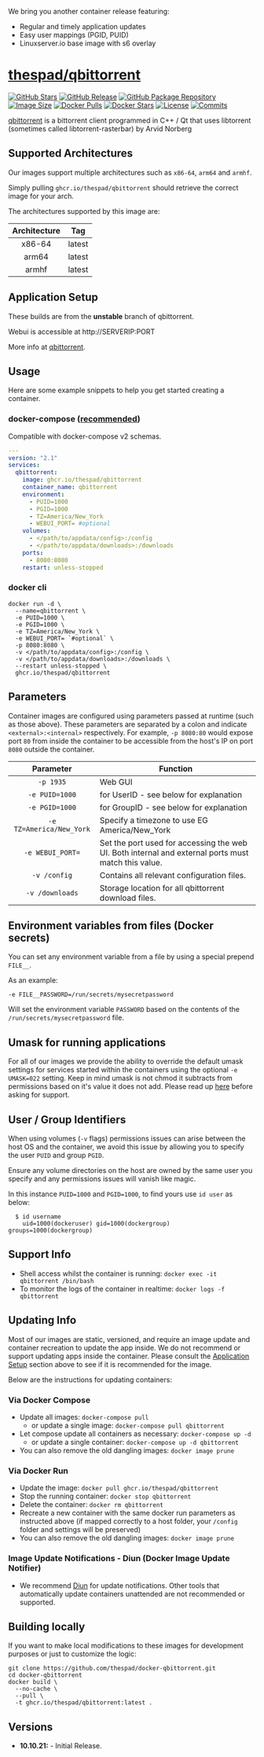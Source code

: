 We bring you another container release featuring:

* Regular and timely application updates
* Easy user mappings (PGID, PUID)
* Linuxserver.io base image with s6 overlay

# [thespad/qbittorrent](https://github.com/thespad/docker-qbittorrent)

[![GitHub Stars](https://img.shields.io/github/stars/thespad/docker-qbittorrent.svg?color=94398d&labelColor=555555&logoColor=ffffff&style=for-the-badge&logo=github)](https://github.com/thespad/docker-qbittorrent)
[![GitHub Release](https://img.shields.io/github/release/thespad/docker-qbittorrent.svg?color=94398d&labelColor=555555&logoColor=ffffff&style=for-the-badge&logo=github)](https://github.com/thespad/docker-qbittorrent/releases)
[![GitHub Package Repository](https://img.shields.io/static/v1.svg?color=94398d&labelColor=555555&logoColor=ffffff&style=for-the-badge&label=thespad&message=GitHub%20Package&logo=github)](https://github.com/thespad/docker-qbittorrent/packages)
[![Image Size](https://img.shields.io/docker/image-size/thespad/qbittorrent/latest?color=94398d&labelColor=555555&logoColor=ffffff&style=for-the-badge&label=Size)](#)
[![Docker Pulls](https://img.shields.io/docker/pulls/thespad/qbittorrent.svg?color=94398d&labelColor=555555&logoColor=ffffff&style=for-the-badge&label=pulls&logo=docker)](https://hub.docker.com/r/thespad/qbittorrent)
[![Docker Stars](https://img.shields.io/docker/stars/thespad/qbittorrent.svg?color=94398d&labelColor=555555&logoColor=ffffff&style=for-the-badge&label=stars&logo=docker)](https://hub.docker.com/r/thespad/qbittorrent)
[![License](https://img.shields.io/github/license/thespad/docker-qbittorrent?color=94398d&logo=Github&logoColor=ffffff&style=for-the-badge)](#)
[![Commits](https://img.shields.io/github/commits-since/thespad/docker-qbittorrent/latest?color=94398d&include_prereleases&logo=github&style=for-the-badge)](#)

[qbittorrent](https://github.com/qbittorrent/qbittorrent/) is a bittorrent client programmed in C++ / Qt that uses libtorrent (sometimes called libtorrent-rasterbar) by Arvid Norberg

## Supported Architectures

Our images support multiple architectures such as `x86-64`, `arm64` and `armhf`.

Simply pulling `ghcr.io/thespad/qbittorrent` should retrieve the correct image for your arch.

The architectures supported by this image are:

| Architecture | Tag |
| :----: | --- |
| x86-64 | latest |
| arm64 | latest |
| armhf | latest |

## Application Setup

These builds are from the **unstable** branch of qbittorrent.

Webui is accessible at http://SERVERIP:PORT

More info at [qbittorrent](https://github.com/qbittorrent/qbittorrent/).

## Usage

Here are some example snippets to help you get started creating a container.

### docker-compose ([recommended](https://docs.linuxserver.io/general/docker-compose))

Compatible with docker-compose v2 schemas.

```yaml
---
version: "2.1"
services:
  qbittorrent:
    image: ghcr.io/thespad/qbittorrent
    container_name: qbittorrent
    environment:
      - PUID=1000
      - PGID=1000
      - TZ=America/New_York
      - WEBUI_PORT= #optional
    volumes:
      - </path/to/appdata/config>:/config
      - </path/to/appdata/downloads>:/downloads
    ports:
      - 8080:8080
    restart: unless-stopped
```

### docker cli

```shell
docker run -d \
  --name=qbittorrent \
  -e PUID=1000 \
  -e PGID=1000 \
  -e TZ=America/New_York \
  -e WEBUI_PORT= `#optional` \
  -p 8080:8080 \
  -v </path/to/appdata/config>:/config \
  -v </path/to/appdata/downloads>:/downloads \
  --restart unless-stopped \
  ghcr.io/thespad/qbittorrent
```

## Parameters

Container images are configured using parameters passed at runtime (such as those above). These parameters are separated by a colon and indicate `<external>:<internal>` respectively. For example, `-p 8080:80` would expose port `80` from inside the container to be accessible from the host's IP on port `8080` outside the container.

| Parameter | Function |
| :----: | --- |
| `-p 1935` | Web GUI |
| `-e PUID=1000` | for UserID - see below for explanation |
| `-e PGID=1000` | for GroupID - see below for explanation |
| `-e TZ=America/New_York` | Specify a timezone to use EG America/New_York |
| `-e WEBUI_PORT=` | Set the port used for accessing the web UI. Both internal and external ports must match this value. |
| `-v /config` | Contains all relevant configuration files. |
| `-v /downloads` | Storage location for all qbittorrent download files. |

## Environment variables from files (Docker secrets)

You can set any environment variable from a file by using a special prepend `FILE__`.

As an example:

```shell
-e FILE__PASSWORD=/run/secrets/mysecretpassword
```

Will set the environment variable `PASSWORD` based on the contents of the `/run/secrets/mysecretpassword` file.

## Umask for running applications

For all of our images we provide the ability to override the default umask settings for services started within the containers using the optional `-e UMASK=022` setting.
Keep in mind umask is not chmod it subtracts from permissions based on it's value it does not add. Please read up [here](https://en.wikipedia.org/wiki/Umask) before asking for support.

## User / Group Identifiers

When using volumes (`-v` flags) permissions issues can arise between the host OS and the container, we avoid this issue by allowing you to specify the user `PUID` and group `PGID`.

Ensure any volume directories on the host are owned by the same user you specify and any permissions issues will vanish like magic.

In this instance `PUID=1000` and `PGID=1000`, to find yours use `id user` as below:

```shell
  $ id username
    uid=1000(dockeruser) gid=1000(dockergroup) groups=1000(dockergroup)
```

## Support Info

* Shell access whilst the container is running: `docker exec -it qbittorrent /bin/bash`
* To monitor the logs of the container in realtime: `docker logs -f qbittorrent`

## Updating Info

Most of our images are static, versioned, and require an image update and container recreation to update the app inside. We do not recommend or support updating apps inside the container. Please consult the [Application Setup](#application-setup) section above to see if it is recommended for the image.

Below are the instructions for updating containers:

### Via Docker Compose

* Update all images: `docker-compose pull`
  * or update a single image: `docker-compose pull qbittorrent`
* Let compose update all containers as necessary: `docker-compose up -d`
  * or update a single container: `docker-compose up -d qbittorrent`
* You can also remove the old dangling images: `docker image prune`

### Via Docker Run

* Update the image: `docker pull ghcr.io/thespad/qbittorrent`
* Stop the running container: `docker stop qbittorrent`
* Delete the container: `docker rm qbittorrent`
* Recreate a new container with the same docker run parameters as instructed above (if mapped correctly to a host folder, your `/config` folder and settings will be preserved)
* You can also remove the old dangling images: `docker image prune`

### Image Update Notifications - Diun (Docker Image Update Notifier)

* We recommend [Diun](https://crazymax.dev/diun/) for update notifications. Other tools that automatically update containers unattended are not recommended or supported.

## Building locally

If you want to make local modifications to these images for development purposes or just to customize the logic:

```shell
git clone https://github.com/thespad/docker-qbittorrent.git
cd docker-qbittorrent
docker build \
  --no-cache \
  --pull \
  -t ghcr.io/thespad/qbittorrent:latest .
```

## Versions

* **10.10.21:** - Initial Release.
